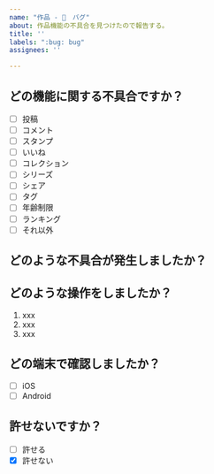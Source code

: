 ```yaml
---
name: "作品 - 🐛　バグ"
about: 作品機能の不具合を見つけたので報告する。
title: ''
labels: ":bug: bug"
assignees: ''

---
```


## どの機能に関する不具合ですか？

- [ ] 投稿
- [ ] コメント
- [ ] スタンプ
- [ ] いいね
- [ ] コレクション
- [ ] シリーズ
- [ ] シェア
- [ ] タグ
- [ ] 年齢制限
- [ ] ランキング
- [ ] それ以外

## どのような不具合が発生しましたか？

<!-- 例: Twitterでログインすることができない -->

## どのような操作をしましたか？

<!-- わかる範囲で！ -->

1. xxx
1. xxx
1. xxx

## どの端末で確認しましたか？

- [ ] iOS
- [ ] Android

## 許せないですか？

- [ ] 許せる
- [x] 許せない